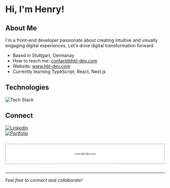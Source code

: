 # Hi, I'm Henry!

## About Me

I'm a front-end developer passionate about creating intuitive and visually engaging digital experiences. Let's drive digital transformation forward.

- Based in Stuttgart, Germanay
- How to reach me: contact@hbl-dev.com
- Website: www.hbl-dev.com
- Currently learning TypeScript, React, Next.js

## Technologies

![Tech Stack](https://skillicons.dev/icons?i=html,css,js,ts,react,next,tailwind,vite,git) 

## Connect

[![LinkedIn](https://img.shields.io/badge/LinkedIn-%230077B5.svg?&style=for-the-badge&logo=linkedin&logoColor=white)](https://linkedin.com/in/hlattauer)  
[![Portfolio](https://img.shields.io/badge/Portfolio-%2312100E.svg?&style=for-the-badge&logo=firefox&logoColor=white)](https://hbl-dev.com)  


[![GitHub Banner](GitHub-Banner.png)](https://hbl-dev.com)

---

*Feel free to connect and collaborate!*
